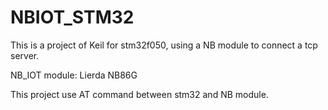 # NBIOT_STM32
This is a project of Keil for stm32f050, using a NB module to connect a tcp server. 

NB_IOT module: Lierda NB86G

This project use AT command between stm32 and NB module.

